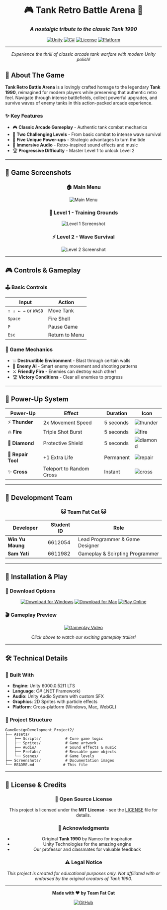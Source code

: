 <div align="center">

# 🎮 Tank Retro Battle Arena 🚀
### *A nostalgic tribute to the classic Tank 1990*

[![Unity](https://img.shields.io/badge/Unity-6.0-blue?logo=unity)](https://unity.com/)
[![C#](https://img.shields.io/badge/C%23-Programming-purple?logo=csharp)](https://docs.microsoft.com/en-us/dotnet/csharp/)
[![License](https://img.shields.io/badge/License-MIT-green)](LICENSE)
[![Platform](https://img.shields.io/badge/Platform-Windows%20%7C%20Mac-lightgrey)](https://github.com/Kusk24/GameDesignDevelopment_Project2)

---

*Experience the thrill of classic arcade tank warfare with modern Unity polish!*

</div>

## 🎯 About The Game

**Tank Retro Battle Arena** is a lovingly crafted homage to the legendary **Tank 1990**, reimagined for modern players while preserving that authentic retro feel. Navigate through intense battlefields, collect powerful upgrades, and survive waves of enemy tanks in this action-packed arcade experience.

### ✨ Key Features
- 🎮 **Classic Arcade Gameplay** - Authentic tank combat mechanics
- 🌟 **Two Challenging Levels** - From basic combat to intense wave survival  
- 💎 **Five Unique Power-ups** - Strategic advantages to turn the tide
- 🎵 **Immersive Audio** - Retro-inspired sound effects and music
- 🏆 **Progressive Difficulty** - Master Level 1 to unlock Level 2

---

## 📸 Game Screenshots

<div align="center">

### 🏠 Main Menu
![Main Menu](screenshots/menu.png)

### 🎯 Level 1 - Training Grounds  
![Level 1 Screenshot](screenshots/level1.png)

### ⚡ Level 2 - Wave Survival
![Level 2 Screenshot](screenshots/level2.png)

</div>

---

## 🎮 Controls & Gameplay

### 🕹️ **Basic Controls**
| Input | Action |
|-------|--------|
| `↑ ↓ ← →` or `WASD` | Move Tank |
| `Space` | Fire Shell |
| `P` | Pause Game |
| `Esc` | Return to Menu |

### 🎯 **Game Mechanics**
- 💥 **Destructible Environment** - Blast through certain walls
- 🔄 **Enemy AI** - Smart enemy movement and shooting patterns  
- ⚔️ **Friendly Fire** - Enemies can destroy each other!
- 🏆 **Victory Conditions** - Clear all enemies to progress

---

## 💎 Power-Up System

<div align="center">

| Power-Up | Effect | Duration | Icon |
|----------|--------|----------|------|
| ⚡ **Thunder** | 2x Movement Speed | 5 seconds | ![thunder](screenshots/thunder.png) |
| 🔥 **Fire** | Triple Shot Burst | 5 seconds | ![fire](screenshots/fire.png) |
| 💎 **Diamond** | Protective Shield | 5 seconds | ![diamond](screenshots/diamond.png) |
| 🔧 **Repair Tool** | +1 Extra Life | Permanent | ![repair](screenshots/repair.png) |
| ✨ **Cross** | Teleport to Random Cross | Instant | ![cross](screenshots/cross.png) |

</div>

---

## 👥 Development Team

<div align="center">

### 🐱 **Team Fat Cat** 🐱

| Developer | Student ID | Role |
|-----------|------------|------|
| **Win Yu Maung** | 6612054 | Lead Programmer & Game Designer |
| **Sam Yati** | 6611982 | Gameplay & Scirpting Programmer|

</div>

---

## 🚀 Installation & Play

### 💾 **Download Options**

<div align="center">

[![Download for Windows](https://img.shields.io/badge/Download-Windows-0078D4?style=for-the-badge&logo=windows)](https://your-itch.io-link)
[![Download for Mac](https://img.shields.io/badge/Download-macOS-000000?style=for-the-badge&logo=apple)](https://your-itch.io-link)
[![Play Online](https://img.shields.io/badge/Play-Online-FF6B6B?style=for-the-badge&logo=itch.io)](https://your-itch.io-link)

</div>

### 🎬 **Gameplay Preview**

<div align="center">

[![Gameplay Video](https://img.shields.io/badge/▶️-Watch%20Gameplay%20Video-FF0000?style=for-the-badge&logo=youtube)](https://youtu.be/VDJwGFqeRgU)

*Click above to watch our exciting gameplay trailer!*

</div>

---

## 🛠️ Technical Details

### 🔧 **Built With**
- **Engine**: Unity 6000.0.52f1 LTS
- **Language**: C# (.NET Framework)
- **Audio**: Unity Audio System with custom SFX
- **Graphics**: 2D Sprites with particle effects
- **Platform**: Cross-platform (Windows, Mac, WebGL)

### 📁 **Project Structure**
```
GameDesignDevelopment_Project2/
├── Assets/
│   ├── Scripts/           # Core game logic
│   ├── Sprites/           # Game artwork
│   ├── Audio/             # Sound effects & music  
│   ├── Prefabs/           # Reusable game objects
│   └── Scenes/            # Game levels
├── Screenshots/           # Documentation images
└── README.md             # This file
```

---

## 📜 License & Credits

<div align="center">

### 📄 **Open Source License**

This project is licensed under the **MIT License** - see the [LICENSE](LICENSE) file for details.

### 🙏 **Acknowledgments**
- Original **Tank 1990** by Namco for inspiration
- Unity Technologies for the amazing engine
- Our professor and classmates for valuable feedback

### ⚠️ **Legal Notice**
*This project is created for educational purposes only. Not affiliated with or endorsed by the original creators of Tank 1990.*

---

**Made with ❤️ by Team Fat Cat**

[![GitHub](https://img.shields.io/badge/GitHub-Repository-181717?style=for-the-badge&logo=github)](https://github.com/Kusk24/GameDesignDevelopment_Project2)

</div>
